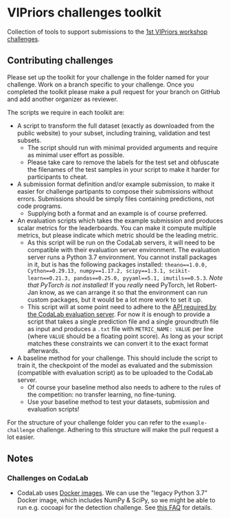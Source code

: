 # VIPriors challenges toolkit
Collection of tools to support submissions to the [1st VIPriors workshop challenges](https://vipriors.github.io/challenges/).

## Contributing challenges

Please set up the toolkit for your challenge in the folder named for your challenge. Work on a branch specific to your challenge. Once you completed the toolkit please make a pull request for your branch on GitHub and add another organizer as reviewer.

The scripts we require in each toolkit are:

- A script to transform the full dataset (exactly as downloaded from the public website) to your subset, including training, validation and test subsets.
  - The script should run with minimal provided arguments and require as minimal user effort as possible.
  - Please take care to remove the labels for the test set and obfuscate the filenames of the test samples in your script to make it harder for participants to cheat.
- A submission format definition and/or example submission, to make it easier for challenge partipants to compose their submissions without errors. Submissions should be simply files containing predictions, not code programs.
  - Supplying both a format and an example is of course preferred.
- An evaluation scripts which takes the example submission and produces scalar metrics for the leaderboards. You can make it compute multiple metrics, but please indicate which metric should be the leading metric.
  - As this script will be run on the CodaLab servers, it will need to be compatible with their evaluation server environment. The evaluation server runs a Python 3.7 environment. You cannot install packages in it, but is has the following packages installed: `theano==1.0.0, Cython==0.29.13, numpy==1.17.2, scipy==1.3.1, scikit-learn==0.21.3, pandas==0.25.0, pyyaml==5.1, imutils==0.5.3`. *Note that PyTorch is not installed!* If you *really* need PyTorch, let Robert-Jan know, as we can arrange it so that the environment can run custom packages, but it would be a lot more work to set it up.
  - This script will at some point need to adhere to the [API required by the CodaLab evaluation server](https://github.com/codalab/codalab-competitions/wiki/User_Building-a-Scoring-Program-for-a-Competition). For now it is enough to provide a script that takes a single prediction file and a single groundtruth file as input and produces a `.txt` file with `METRIC_NAME: VALUE` per line (where `VALUE` should be a floating point score). As long as your script matches these constraints we can convert it to the exact format afterwards.
- A baseline method for your challenge. This should include the script to train it, the checkpoint of the model as evaluated and the submission (compatible with evaluation script) as to be uploaded to the CodaLab server.
  - Of course your baseline method also needs to adhere to the rules of the competition: no transfer learning, no fine-tuning.
  - Use your baseline method to test your datasets, submission and evaluation scripts!

For the structure of your challenge folder you can refer to the `example-challenge` challenge. Adhering to this structure will make the pull request a lot easier.

## Notes

### Challenges on CodaLab

- CodaLab uses [Docker images](https://github.com/codalab/codalab-dockers). We can use the "legacy Python 3.7" Docker image, which includes NumPy & SciPy, so we might be able to run e.g. cocoapi for the detection challenge. See [this FAQ](https://github.com/codalab/codalab-competitions/wiki/Project_CodaLab_FAQ#how-does-codalab-use-dockers) for details.